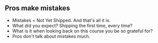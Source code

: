 ## Pros make mistakes

- Mistakes = Not Yet Shipped. And that's all it is.
- What did you expect? Shipping the first time, every time?
- What is it when looking back on this course you be so grateful for?
- Pros don't talk about mistakes much. 
